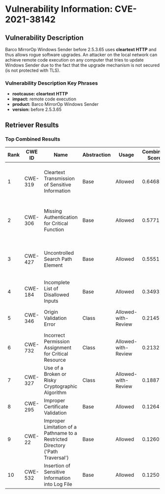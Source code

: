 # Vulnerability Information: CVE-2021-38142

## Vulnerability Description
Barco MirrorOp Windows Sender before 2.5.3.65 uses **cleartext HTTP** and thus allows rogue software upgrades. An attacker on the local network can achieve remote code execution on any computer that tries to update Windows Sender due to the fact that the upgrade mechanism is not secured (is not protected with TLS).

### Vulnerability Description Key Phrases
- **rootcause:** **cleartext HTTP**
- **impact:** remote code execution
- **product:** Barco MirrorOp Windows Sender
- **version:** before 2.5.3.65

## Retriever Results

### Top Combined Results

| Rank | CWE ID | Name | Abstraction | Usage | Combined Score | Retrievers | Individual Scores |
|------|--------|------|-------------|-------|---------------|------------|-------------------|
| 1 | CWE-319 | Cleartext Transmission of Sensitive Information | Base | Allowed | 0.6468 | dense, sparse, graph | dense: 0.478, sparse: 0.344, graph: 0.589 |
| 2 | CWE-306 | Missing Authentication for Critical Function | Base | Allowed | 0.5771 | dense, sparse, graph | dense: 0.461, sparse: 0.240, graph: 0.585 |
| 3 | CWE-427 | Uncontrolled Search Path Element | Base | Allowed | 0.5551 | dense, sparse, graph | dense: 0.486, sparse: 0.214, graph: 0.530 |
| 4 | CWE-184 | Incomplete List of Disallowed Inputs | Base | Allowed | 0.3493 | sparse, graph | sparse: 0.216, graph: 0.631 |
| 5 | CWE-346 | Origin Validation Error | Class | Allowed-with-Review | 0.2145 | dense, sparse | dense: 0.469, sparse: 0.228 |
| 6 | CWE-732 | Incorrect Permission Assignment for Critical Resource | Class | Allowed-with-Review | 0.2132 | dense, sparse | dense: 0.474, sparse: 0.220 |
| 7 | CWE-327 | Use of a Broken or Risky Cryptographic Algorithm | Class | Allowed-with-Review | 0.1887 | sparse, graph | sparse: 0.228, graph: 0.534 |
| 8 | CWE-295 | Improper Certificate Validation | Base | Allowed | 0.1264 | sparse | sparse: 0.221 |
| 9 | CWE-22 | Improper Limitation of a Pathname to a Restricted Directory ('Path Traversal') | Base | Allowed | 0.1260 | sparse | sparse: 0.220 |
| 10 | CWE-532 | Insertion of Sensitive Information into Log File | Base | Allowed | 0.1250 | sparse | sparse: 0.219 |

